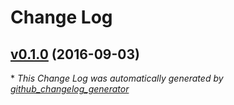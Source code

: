 # Change Log

## [v0.1.0](https://github.com/yitzchak/linter-spell-project/tree/v0.1.0) (2016-09-03)


\* *This Change Log was automatically generated by [github_changelog_generator](https://github.com/skywinder/Github-Changelog-Generator)*